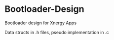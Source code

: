 # Bootloader-Design
Bootloader design for Xnergy Apps

Data structs in .h files, pseudo implementation in .c
